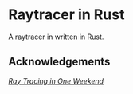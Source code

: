 # Raytracer in Rust

A raytracer in written in Rust.

## Acknowledgements

[_Ray Tracing in One Weekend_](https://raytracing.github.io/books/RayTracingInOneWeekend.html)
